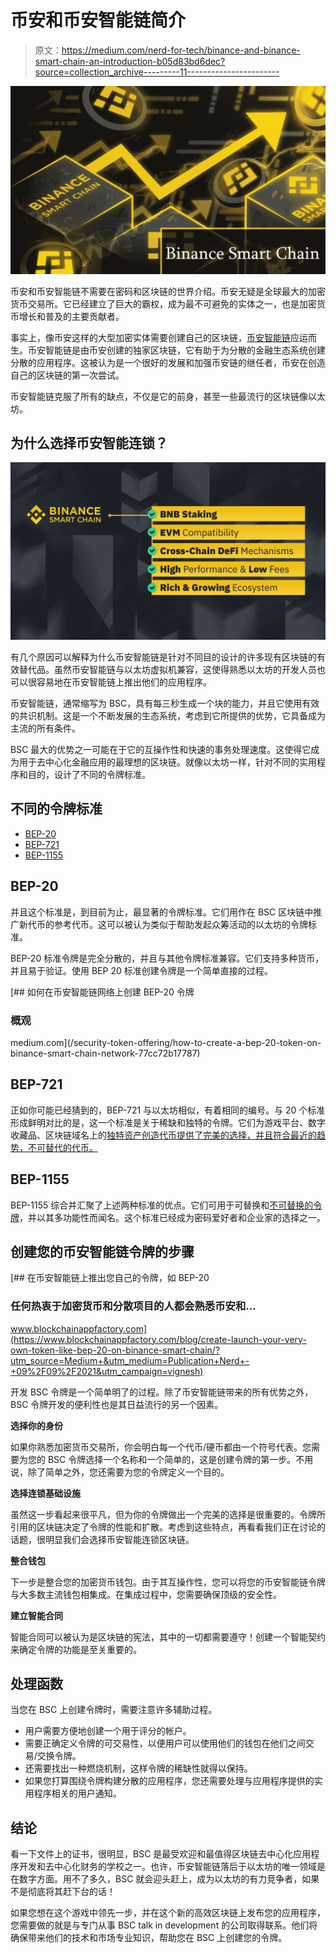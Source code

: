 # 币安和币安智能链简介

> 原文：<https://medium.com/nerd-for-tech/binance-and-binance-smart-chain-an-introduction-b05d83bd6dec?source=collection_archive---------11----------------------->

![](img/4e143659d760ac32803e570bf75f9afb.png)

币安和币安智能链不需要在密码和区块链的世界介绍。币安无疑是全球最大的加密货币交易所。它已经建立了巨大的霸权，成为最不可避免的实体之一，也是加密货币增长和普及的主要贡献者。

事实上，像币安这样的大型加密实体需要创建自己的区块链，[币安智能链](https://www.blockchainappfactory.com/binance-smart-chain-development-services?utm_source=Medium+&utm_medium=Publication+Nerd+-+09%2F09%2F2021&utm_campaign=vignesh)应运而生。币安智能链是由币安创建的独家区块链，它有助于为分散的金融生态系统创建分散的应用程序。这被认为是一个很好的发展和加强币安链的继任者，币安在创造自己的区块链的第一次尝试。

币安智能链克服了所有的缺点，不仅是它的前身，甚至一些最流行的区块链像以太坊。

## **为什么选择币安智能连锁？**

![](img/07fabdb40812957b568b7d2cb1643971.png)

有几个原因可以解释为什么币安智能链是针对不同目的设计的许多现有区块链的有效替代品。虽然币安智能链与以太坊虚拟机兼容，这使得熟悉以太坊的开发人员也可以很容易地在币安智能链上推出他们的应用程序。

币安智能链，通常缩写为 BSC，具有每三秒生成一个块的能力，并且它使用有效的共识机制。这是一个不断发展的生态系统，考虑到它所提供的优势，它具备成为主流的所有条件。

BSC 最大的优势之一可能在于它的互操作性和快速的事务处理速度。这使得它成为用于去中心化金融应用的最理想的区块链。就像以太坊一样，针对不同的实用程序和目的，设计了不同的令牌标准。

## **不同的令牌标准**

*   [BEP-20](https://academy.binance.com/en/glossary/bep-20)
*   [BEP-721](https://academy.binance.com/en/glossary/bep-721)
*   [BEP-1155](https://academy.binance.com/en/glossary/non-fungible-token-nft)

## BEP-20

并且这个标准是，到目前为止，最显著的令牌标准。它们用作在 BSC 区块链中推广新代币的参考代币。这可以被认为类似于帮助发起众筹活动的以太坊的令牌标准。

BEP-20 标准令牌是完全分散的，并且与其他令牌标准兼容。它们支持多种货币，并且易于验证。使用 BEP 20 标准创建令牌是一个简单直接的过程。

[](/security-token-offering/how-to-create-a-bep-20-token-on-binance-smart-chain-network-77cc72b17787) [## 如何在币安智能链网络上创建 BEP-20 令牌

### 概观

medium.com](/security-token-offering/how-to-create-a-bep-20-token-on-binance-smart-chain-network-77cc72b17787) 

## BEP-721

正如你可能已经猜到的，BEP-721 与以太坊相似，有着相同的编号。与 20 个标准形成鲜明对比的是，这一个标准是关于稀缺和独特的令牌。它们为游戏平台、数字收藏品、区块链域名上的[独特资产创造代币提供了完美的选择，并且符合最近的趋势，不可替代的代币。](https://www.blockchainappfactory.com/nft-gaming-platform-development?utm_source=Medium+&utm_medium=Publication+Nerd+-+09%2F09%2F2021&utm_campaign=vignesh)

## BEP-1155

BEP-1155 综合并汇聚了上述两种标准的优点。它们可用于可替换和[不可替换的令牌](https://www.blockchainappfactory.com/nft-development-services?utm_source=Medium+&utm_medium=Publication+Nerd+-+09%2F09%2F2021&utm_campaign=vignesh)，并以其多功能性而闻名。这个标准已经成为密码爱好者和企业家的选择之一。

## **创建您的币安智能链令牌的步骤**

[](https://www.blockchainappfactory.com/blog/create-launch-your-very-own-token-like-bep-20-on-binance-smart-chain/?utm_source=Medium+&utm_medium=Publication+Nerd+-+09%2F09%2F2021&utm_campaign=vignesh) [## 在币安智能链上推出您自己的令牌，如 BEP-20

### 任何热衷于加密货币和分散项目的人都会熟悉币安和…

www.blockchainappfactory.com](https://www.blockchainappfactory.com/blog/create-launch-your-very-own-token-like-bep-20-on-binance-smart-chain/?utm_source=Medium+&utm_medium=Publication+Nerd+-+09%2F09%2F2021&utm_campaign=vignesh) 

开发 BSC 令牌是一个简单明了的过程。除了币安智能链带来的所有优势之外，BSC 令牌开发的便利性也是其日益流行的另一个因素。

**选择你的身份**

如果你熟悉加密货币交易所，你会明白每一个代币/硬币都由一个符号代表。您需要为您的 BSC 令牌选择一个名称和一个简单的，这是创建令牌的第一步。不用说，除了简单之外，您还需要为您的令牌定义一个目的。

**选择连锁基础设施**

虽然这一步看起来很平凡，但为你的令牌做出一个完美的选择是很重要的。令牌所引用的区块链决定了令牌的性能和扩散。考虑到这些特点，再看看我们正在讨论的话题，很明显我们会选择币安智能连锁区块链。

**整合钱包**

下一步是整合您的加密货币钱包。由于其互操作性，您可以将您的币安智能链令牌与大多数主流钱包相集成。在集成过程中，您需要确保顶级的安全性。

**建立智能合同**

智能合同可以被认为是区块链的宪法，其中的一切都需要遵守！创建一个智能契约来确定令牌的功能是至关重要的。

## 处理函数

当您在 BSC 上创建令牌时，需要注意许多辅助过程。

*   用户需要方便地创建一个用于评分的帐户。
*   需要正确定义令牌的可交易性，以便用户可以使用他们的钱包在他们之间交易/交换令牌。
*   还需要找出一种燃烧机制，这样令牌的稀缺性就得以保持。
*   如果您打算围绕令牌构建分散的应用程序，您还需要处理与应用程序提供的实用程序相关的用户通知。

## **结论**

看一下文件上的证书，很明显，BSC 是最受欢迎和最值得区块链去中心化应用程序开发和去中心化财务的学校之一。也许，币安智能链落后于以太坊的唯一领域是在数字方面。用不了多久，BSC 就会迎头赶上，成为以太坊的有力竞争者，如果不是彻底将其赶下台的话！

如果您想在这个游戏中领先一步，并在这个新的高效区块链上发布您的应用程序，您需要做的就是与专门从事 BSC talk in development 的公司取得联系。他们将确保带来他们的技术和市场专业知识，帮助您在 BSC 上创建您的令牌。
